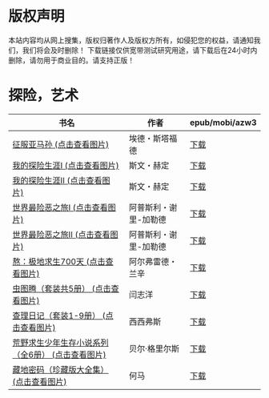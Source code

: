 # 版权声明

本站内容均从网上搜集，版权归著作人及版权方所有，如侵犯您的权益，请通知我们，我们将会及时删除！ 下载链接仅供宽带测试研究用途，请下载后在24小时内删除，请勿用于商业目的。请支持正版！

# 探险，艺术

| 书名 | 作者 | epub/mobi/azw3 |
| --- | --- | --- |
| [征服亚马孙 (点击查看图片)](https://www.dushupai.com/attachment/2024/06/10/fe522edccc1ec82c.jpg) | 埃德・斯塔福德 | [下载](https://url89.ctfile.com/f/31084289-1356994708-87bfed?p=8866) |
| [我的探险生涯Ⅰ (点击查看图片)](https://www.dushupai.com/attachment/2024/06/08/7a97d5f2d0101e0a.jpg) | 斯文・赫定 | [下载](https://url89.ctfile.com/f/31084289-1357046557-b8ceea?p=8866) |
| [我的探险生涯Ⅱ (点击查看图片)](https://www.dushupai.com/attachment/2024/06/08/c0a57000d0dbaaea.jpg) | 斯文・赫定 | [下载](https://url89.ctfile.com/f/31084289-1357046512-d93082?p=8866) |
| [世界最险恶之旅Ⅰ (点击查看图片)](https://www.dushupai.com/attachment/2024/06/08/56bd959a22dddae2.jpg) | 阿普斯利・谢里-加勒德 | [下载](https://url89.ctfile.com/f/31084289-1357046305-ae2452?p=8866) |
| [世界最险恶之旅Ⅱ (点击查看图片)](https://www.dushupai.com/attachment/2024/06/08/ee4a4739af3282d5.jpg) | 阿普斯利・谢里-加勒德 | [下载](https://url89.ctfile.com/f/31084289-1357046278-bbd919?p=8866) |
| [熬：极地求生700天 (点击查看图片)](https://www.dushupai.com/attachment/2024/06/06/610b739faac32cc9.jpg) | 阿尔弗雷德・兰辛 | [下载](https://url89.ctfile.com/f/31084289-1357031866-6e7d0b?p=8866) |
| [虫图腾（套装共5册） (点击查看图片)](https://www.dushupai.com/attachment/2024/06/01/a68eed403f0739d4.jpg) | 闫志洋 | [下载](https://url89.ctfile.com/f/31084289-1357007608-18e65f?p=8866) |
| [查理日记（套装1-9册） (点击查看图片)](https://www.dushupai.com/attachment/2024/06/01/ddea6450478520a1.jpg) | 西西弗斯 | [下载](https://url89.ctfile.com/f/31084289-1357007023-b4f492?p=8866) |
| [荒野求生少年生存小说系列（全6册） (点击查看图片)](https://www.dushupai.com/attachment/2024/06/01/747919cd8100794e.jpg) | 贝尔·格里尔斯 | [下载](https://url89.ctfile.com/f/31084289-1357006855-6a7c28?p=8866) |
| [藏地密码（珍藏版大全集） (点击查看图片)](https://www.dushupai.com/attachment/2024/06/01/6409f5b16bceb4cb.jpg) | 何马 | [下载](https://url89.ctfile.com/f/31084289-1357005634-cbd5e4?p=8866) |
